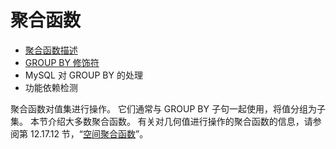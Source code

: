 # 聚合函数

- [聚合函数描述](聚合函数描述.md)
- [GROUP BY 修饰符](GROUP%20BY修饰符.md)
- MySQL 对 GROUP BY 的处理
- 功能依赖检测

聚合函数对值集进行操作。 它们通常与 GROUP BY 子句一起使用，将值分组为子集。 本节介绍大多数聚合函数。 有关对几何值进行操作的聚合函数的信息，请参阅第 12.17.12 节，“[空间聚合函数](https://dev.mysql.com/doc/refman/8.0/en/spatial-aggregate-functions.html)”。
